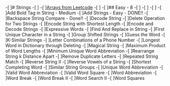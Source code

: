 -[ ]# Strings
-[ ]
-[ ][Arrays from Leetcode](https://leetcode.com/tag/string/)
-[ ]
-[ ]## Easy - 8
-[ ]
-[ ]
-[ ]
-[ ]Add Bold Tag in String - Medium
-[ ]Add Strings - Easy - DONE!!
-[ ]Backspace String Compare - Done!!
-[ ]Decode String
-[ ]Delete Operation for Two Strings
-[ ]Encode String with Shortest Length
-[ ]Encode and Decode Strings
-[ ]Expressive Words
-[ ]Find And Replace in String
-[ ]First Unique Character in a String
-[ ]Group Shifted Strings
-[ ]Guess the Word
-[ ]K-Similar Strings
-[ ]Letter Combinations of a Phone Number
-[ ]Longest Word in Dictionary through Deleting
-[ ]Magical String
-[ ]Maximum Product of Word Lengths
-[ ]Minimum Unique Word Abbreviation
-[ ]Rearrange String k Distance Apart
-[ ]Remove Duplicate Letters
-[ ]Repeated String Match
-[ ]Reverse String II
-[ ]Reverse Vowels of a String
-[ ]Shortest Completing Word
-[ ]Similar String Groups
-[ ]Unique Word Abbreviation
-[ ]Valid Word Abbreviation
-[ ]Valid Word Square
-[ ]Word Abbreviation
-[ ]Word Break
-[ ]Word Break II
-[ ]Word Search II
-[ ]Word Squares